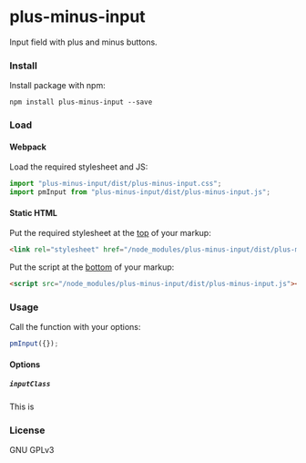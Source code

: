 # plus-minus-input

Input field with plus and minus buttons.

### Install

Install package with npm:

`npm install plus-minus-input --save`

### Load

#### Webpack

Load the required stylesheet and JS:

```js
import "plus-minus-input/dist/plus-minus-input.css";
import pmInput from "plus-minus-input/dist/plus-minus-input.js";
```

#### Static HTML

Put the required stylesheet at the [top](https://developer.yahoo.com/performance/rules.html#css_top) of your markup:

```html
<link rel="stylesheet" href="/node_modules/plus-minus-input/dist/plus-minus-input.css" />
```

Put the script at the [bottom](https://developer.yahoo.com/performance/rules.html#js_bottom) of your markup:

```html
<script src="/node_modules/plus-minus-input/dist/plus-minus-input.js"></script>
```

### Usage

Call the function with your options:

```js
pmInput({});
```

#### Options

##### `inputClass`

This is 


### License

GNU GPLv3